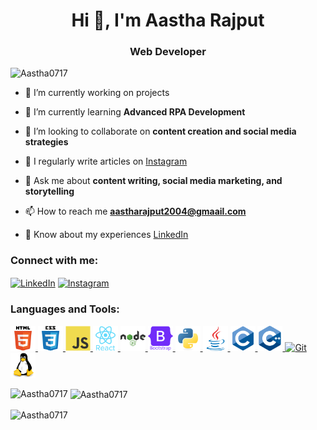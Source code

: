 <h1 align="center">Hi 👋, I'm Aastha Rajput</h1>
<h3 align="center">Web Developer</h3>

<p align="left"> <img src="https://komarev.com/ghpvc/?username=your-github-username&label=Profile%20views&color=0e75b6&style=flat" alt="Aastha0717" /> </p>

- 🔭 I’m currently working on projects 

- 🌱 I’m currently learning **Advanced RPA Development**

- 👯 I’m looking to collaborate on **content creation and social media strategies**

- 📝 I regularly write articles on [Instagram](https://www.instagram.com/graciensylph/)

- 💬 Ask me about **content writing, social media marketing, and storytelling**

- 📫 How to reach me **aastharajput2004@gmaail.com**

- 📄 Know about my experiences [LinkedIn](https://www.linkedin.com/in/aastha-rajput-b01961212)

<h3 align="left">Connect with me:</h3>
<p align="left">
<a href="https://linkedin.com/in/aastha-rajput-b01961212" target="blank"><img align="center" src="https://cdn.jsdelivr.net/npm/simple-icons@3.0.1/icons/linkedin.svg" alt="LinkedIn" height="30" width="40" /></a>
<a href="https://instagram.com/graciensylph" target="blank"><img align="center" src="https://cdn.jsdelivr.net/npm/simple-icons@3.0.1/icons/instagram.svg" alt="Instagram" height="30" width="40" /></a>
</p>

<h3 align="left">Languages and Tools:</h3>
<p align="left">
<a href="https://www.w3.org/html/" target="_blank"> <img src="https://raw.githubusercontent.com/devicons/devicon/master/icons/html5/html5-original-wordmark.svg" alt="HTML5" width="40" height="40"/> </a>
<a href="https://www.w3schools.com/css/" target="_blank"> <img src="https://raw.githubusercontent.com/devicons/devicon/master/icons/css3/css3-original-wordmark.svg" alt="CSS3" width="40" height="40"/> </a>
<a href="https://developer.mozilla.org/en-US/docs/Web/JavaScript" target="_blank"> <img src="https://raw.githubusercontent.com/devicons/devicon/master/icons/javascript/javascript-original.svg" alt="JavaScript" width="40" height="40"/> </a>
<a href="https://reactjs.org/" target="_blank"> <img src="https://raw.githubusercontent.com/devicons/devicon/master/icons/react/react-original-wordmark.svg" alt="React" width="40" height="40"/> </a>
<a href="https://nodejs.org" target="_blank"> <img src="https://raw.githubusercontent.com/devicons/devicon/master/icons/nodejs/nodejs-original-wordmark.svg" alt="Node.js" width="40" height="40"/> </a>
<a href="https://getbootstrap.com" target="_blank"> <img src="https://raw.githubusercontent.com/devicons/devicon/master/icons/bootstrap/bootstrap-plain-wordmark.svg" alt="Bootstrap" width="40" height="40"/> </a>
<a href="https://www.python.org" target="_blank"> <img src="https://raw.githubusercontent.com/devicons/devicon/master/icons/python/python-original.svg" alt="Python" width="40" height="40"/> </a>
<a href="https://www.java.com" target="_blank"> <img src="https://raw.githubusercontent.com/devicons/devicon/master/icons/java/java-original.svg" alt="Java" width="40" height="40"/> </a>
<a href="https://www.cprogramming.com/" target="_blank"> <img src="https://raw.githubusercontent.com/devicons/devicon/master/icons/c/c-original.svg" alt="C" width="40" height="40"/> </a>
<a href="https://www.w3schools.com/cpp/" target="_blank"> <img src="https://raw.githubusercontent.com/devicons/devicon/master/icons/cplusplus/cplusplus-original.svg" alt="C++" width="40" height="40"/> </a>
<a href="https://git-scm.com/" target="_blank"> <img src="https://www.vectorlogo.zone/logos/git-scm/git-scm-icon.svg" alt="Git" width="40" height="40"/> </a>
<a href="https://www.linux.org/" target="_blank"> <img src="https://raw.githubusercontent.com/devicons/devicon/master/icons/linux/linux-original.svg" alt="Linux" width="40" height="40"/> </a>
</p>

<p><img align="left" src="https://github-readme-stats.vercel.app/api/top-langs?username=your-github-username&show_icons=true&locale=en&layout=compact" alt="Aastha0717" /></p>

<p>&nbsp;<img align="center" src="https://github-readme-stats.vercel.app/api?username=your-github-username&show_icons=true&locale=en" alt="Aastha0717" /></p>

<p><img align="center" src="https://github-readme-streak-stats.herokuapp.com/?user=your-github-username&" alt="Aastha0717" /></p>